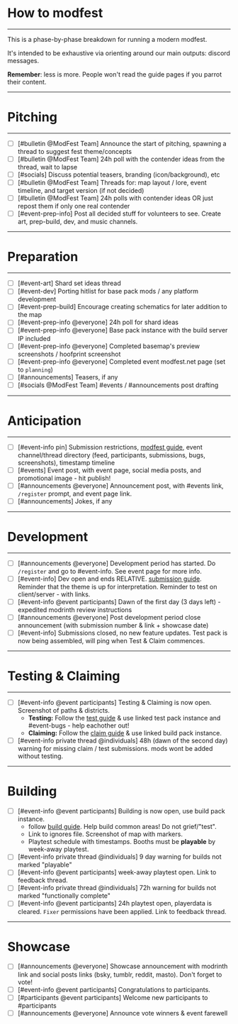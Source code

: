 # How to modfest

---

This is a phase-by-phase breakdown for running a modern modfest.

It's intended to be exhaustive via orienting around our main outputs: discord messages.

**Remember**: less is more. People won't read the guide pages if you parrot their content.

---

# Pitching

---

- [ ] [#bulletin @ModFest Team] Announce the start of pitching, spawning a thread to suggest fest theme/concepts
- [ ] [#bulletin @ModFest Team] 24h poll with the contender ideas from the thread, wait to lapse
- [ ] [#socials] Discuss potential teasers, branding (icon/background), etc
- [ ] [#bulletin @ModFest Team] Threads for: map layout / lore, event timeline, and target version (if not decided)
- [ ] [#bulletin @ModFest Team] 24h polls with contender ideas OR just repost them if only one real contender
- [ ] [#event-prep-info] Post all decided stuff for volunteers to see. Create art, prep-build, dev, and music channels.

---

# Preparation

---

- [ ] [#event-art] Shard set ideas thread
- [ ] [#event-dev] Porting hitlist for base pack mods / any platform development
- [ ] [#event-prep-build] Encourage creating schematics for later addition to the map
- [ ] [#event-prep-info @everyone] 24h poll for shard ideas
- [ ] [#event-prep-info @everyone] Base pack instance with the build server IP included
- [ ] [#event-prep-info @everyone] Completed basemap's preview screenshots / hoofprint screenshot
- [ ] [#event-prep-info @everyone] Completed event modfest.net page (set to `planning`)
- [ ] [#announcements] Teasers, if any
- [ ] [#socials @ModFest Team] #events / #announcements post drafting

---

# Anticipation

---

- [ ] [#event-info pin] Submission restrictions, [modfest guide](/pages/modfest), event channel/thread directory (feed, participants, submissions, bugs, screenshots), timestamp timeline
- [ ] [#events] Event post, with event page, social media posts, and promotional image - hit publish!
- [ ] [#announcements @everyone] Announcement post, with #events link, `/register` prompt, and event page link.
- [ ] [#announcements] Jokes, if any

---

# Development

---

- [ ] [#announcements @everyone] Development period has started. Do `/register` and go to #event-info. See event page for more info.
- [ ] [#event-info] Dev open and ends RELATIVE. [submission guide](/pages/submissions). Reminder that the theme is up for interpretation. Reminder to test on client/server - with links.
- [ ] [#event-info @event participants] Dawn of the first day (3 days left) - expedited modrinth review instructions
- [ ] [#announcements @everyone] Post development period close announcement (with submission number & link + showcase date)
- [ ] [#event-info] Submissions closed, no new feature updates. Test pack is now being assembled, will ping when Test & Claim commences.

---

# Testing & Claiming

---

- [ ] [#event-info @event participants] Testing & Claiming is now open. Screenshot of paths & districts.
  - **Testing:** Follow the [test guide](/pages/testing) & use linked test pack instance and #event-bugs - help eachother out!
  - **Claiming:** Follow the [claim guide](/pages/claiming) & use linked build pack instance.
- [ ] [#event-info private thread @individuals] 48h (dawn of the second day) warning for missing claim / test submissions. mods wont be added without testing.

---

# Building

- [ ] [#event-info @event participants] Building is now open, use build pack instance. 
  - follow [build guide](https://modfest.net/pages/building). Help build common areas! Do not grief/"test". 
  - Link to ignores file. Screenshot of map with markers.
  - Playtest schedule with timestamps. Booths must be **playable** by week-away playtest. 
- [ ] [#event-info private thread @individuals] 9 day warning for builds not marked "playable"
- [ ] [#event-info @event participants] week-away playtest open. Link to feedback thread.
- [ ] [#event-info private thread @individuals] 72h warning for builds not marked "functionally complete"
- [ ] [#event-info @event participants] 24h playtest open, playerdata is cleared. `Fixer` permissions have been applied. Link to feedback thread.

---

# Showcase

- [ ] [#announcements @everyone] Showcase announcement with modrinth link and social posts links (bsky, tumblr, reddit, masto). Don't forget to vote!
- [ ] [#event-info @event participants] Congratulations to participants. 
- [ ] [#participants @event participants] Welcome new participants to #participants
- [ ] [#announcements @everyone] Announce vote winners & event farewell
